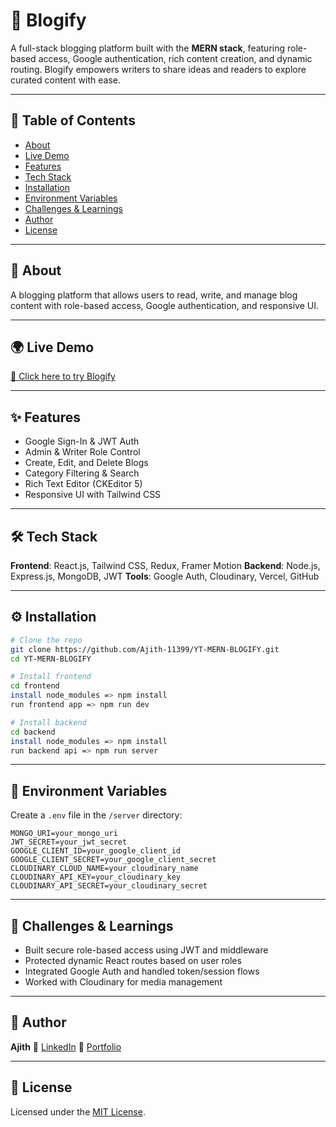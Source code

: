 # 📝 Blogify

A full-stack blogging platform built with the **MERN stack**, featuring role-based access, Google authentication, rich content creation, and dynamic routing. Blogify empowers writers to share ideas and readers to explore curated content with ease.

---

## 📝 Table of Contents

- [About](#about)
- [Live Demo](#live-demo)
- [Features](#features)
- [Tech Stack](#tech-stack)
- [Installation](#installation)
- [Environment Variables](#environment-variables)
- [Challenges &amp; Learnings](#challenges--learnings)
- [Author](#author)
- [License](#license)

---

## 📖 About

A blogging platform that allows users to read, write, and manage blog content with role-based access, Google authentication, and responsive UI.

---

## 🌍 Live Demo

[🔗 Click here to try Blogify](https://blogify-aj.vercel.app)

---

## ✨ Features

- Google Sign-In & JWT Auth
- Admin & Writer Role Control
- Create, Edit, and Delete Blogs
- Category Filtering & Search
- Rich Text Editor (CKEditor 5)
- Responsive UI with Tailwind CSS

---

## 🛠 Tech Stack

**Frontend**: React.js, Tailwind CSS, Redux, Framer Motion
**Backend**: Node.js, Express.js, MongoDB, JWT
**Tools**: Google Auth, Cloudinary, Vercel, GitHub

---

## ⚙️ Installation

```bash
# Clone the repo
git clone https://github.com/Ajith-11399/YT-MERN-BLOGIFY.git
cd YT-MERN-BLOGIFY

# Install frontend
cd frontend
install node_modules => npm install
run frontend app => npm run dev

# Install backend
cd backend
install node_modules => npm install
run backend api => npm run server
```

---

## 🔐 Environment Variables

Create a `.env` file in the `/server` directory:

```
MONGO_URI=your_mongo_uri
JWT_SECRET=your_jwt_secret
GOOGLE_CLIENT_ID=your_google_client_id
GOOGLE_CLIENT_SECRET=your_google_client_secret
CLOUDINARY_CLOUD_NAME=your_cloudinary_name
CLOUDINARY_API_KEY=your_cloudinary_key
CLOUDINARY_API_SECRET=your_cloudinary_secret
```

---

## 🧠 Challenges & Learnings

- Built secure role-based access using JWT and middleware
- Protected dynamic React routes based on user roles
- Integrated Google Auth and handled token/session flows
- Worked with Cloudinary for media management

---

## 👤 Author

**Ajith**
📎 [LinkedIn](www.linkedin.com/in/ajith11399)
📁 [Portfolio](https://ajith11399.vercel.app)

---

## 📃 License

Licensed under the [MIT License](LICENSE).
